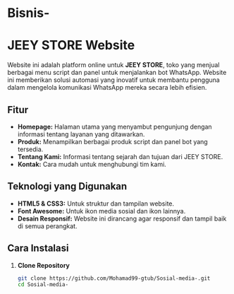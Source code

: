 # Bisnis-

# JEEY STORE Website

Website ini adalah platform online untuk **JEEY STORE**, toko yang menjual berbagai menu script dan panel untuk menjalankan bot WhatsApp. Website ini memberikan solusi automasi yang inovatif untuk membantu pengguna dalam mengelola komunikasi WhatsApp mereka secara lebih efisien.

## Fitur

- **Homepage:** Halaman utama yang menyambut pengunjung dengan informasi tentang layanan yang ditawarkan.
- **Produk:** Menampilkan berbagai produk script dan panel bot yang tersedia.
- **Tentang Kami:** Informasi tentang sejarah dan tujuan dari JEEY STORE.
- **Kontak:** Cara mudah untuk menghubungi tim kami.

## Teknologi yang Digunakan

- **HTML5 & CSS3:** Untuk struktur dan tampilan website.
- **Font Awesome:** Untuk ikon media sosial dan ikon lainnya.
- **Desain Responsif:** Website ini dirancang agar responsif dan tampil baik di semua perangkat.

## Cara Instalasi

1. **Clone Repository**
   ```bash
   git clone https://github.com/Mohamad99-gtub/Sosial-media-.git
   cd Sosial-media-
